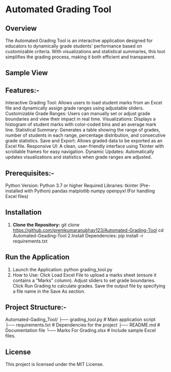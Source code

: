 # Automated Grading Tool

## Overview
The Automated Grading Tool is an interactive application designed for educators to dynamically grade students' performance based on customizable criteria. With visualizations and statistical summaries, this tool simplifies the grading process, making it both efficient and transparent.

## Sample View 

## Features:-
Interactive Grading Tool: Allows users to load student marks from an Excel file and dynamically assign grade ranges using adjustable sliders.
Customizable Grade Ranges: Users can manually set or adjust grade boundaries and view their impact in real time.
Visualizations: Displays a histogram of student marks with color-coded bins and an average mark line.
Statistical Summary: Generates a table showing the range of grades, number of students in each range, percentage distribution, and consecutive grade statistics.
Save and Export: Allows graded data to be exported as an Excel file.
Responsive UI: A clean, user-friendly interface using Tkinter with scrollable frames for easy navigation.
Dynamic Updates: Automatically updates visualizations and statistics when grade ranges are adjusted.

## Prerequisites:-
Python Version: Python 3.7 or higher
Required Libraries:
tkinter (Pre-installed with Python)
pandas
matplotlib
numpy
openpyxl (For handling Excel files)

## Installation
1. **Clone the Repository:**
   git clone https://github.com/premkumaranubhav123/Automated-Grading-Tool
   cd Automated-Geading-Tool
2.Install Dependencies:
  pip install -r requirements.txt

## Run the Application
1. Launch the Application: python grading_tool.py
2. How to Use:
Click Load Excel File to upload a marks sheet (ensure it contains a "Marks" column).
Adjust sliders to set grade boundaries.
Click Run Grading to calculate grades.
Save the output file by specifying a file name in the Save As section.

## Project Structure:-
Automated-Gading_Tool/
├── grading_tool.py       # Main application script
├── requirements.txt      # Dependencies for the project
├── README.md             # Documentation file
└── Marks For Grading.xlsx # Include sample Excel files.
## License 
This project is licensed under the MIT License.




